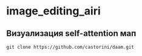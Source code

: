 # image_editing_airi

## Визуализация self-attention мап

```git clone https://github.com/castorini/daam.git```
